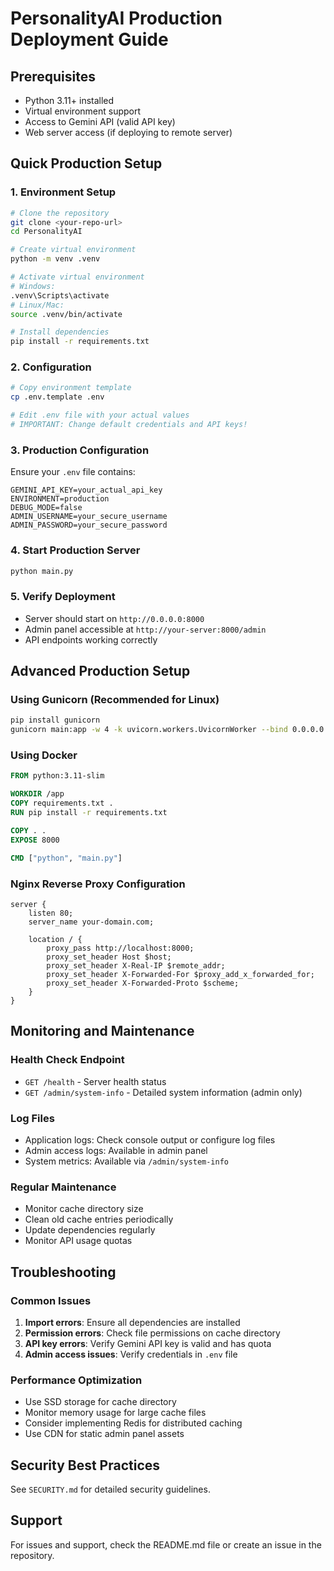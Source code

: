 # PersonalityAI Production Deployment Guide

## Prerequisites

- Python 3.11+ installed
- Virtual environment support
- Access to Gemini API (valid API key)
- Web server access (if deploying to remote server)

## Quick Production Setup

### 1. Environment Setup
```bash
# Clone the repository
git clone <your-repo-url>
cd PersonalityAI

# Create virtual environment
python -m venv .venv

# Activate virtual environment
# Windows:
.venv\Scripts\activate
# Linux/Mac:
source .venv/bin/activate

# Install dependencies
pip install -r requirements.txt
```

### 2. Configuration
```bash
# Copy environment template
cp .env.template .env

# Edit .env file with your actual values
# IMPORTANT: Change default credentials and API keys!
```

### 3. Production Configuration
Ensure your `.env` file contains:
```
GEMINI_API_KEY=your_actual_api_key
ENVIRONMENT=production
DEBUG_MODE=false
ADMIN_USERNAME=your_secure_username
ADMIN_PASSWORD=your_secure_password
```

### 4. Start Production Server
```bash
python main.py
```

### 5. Verify Deployment
- Server should start on `http://0.0.0.0:8000`
- Admin panel accessible at `http://your-server:8000/admin`
- API endpoints working correctly

## Advanced Production Setup

### Using Gunicorn (Recommended for Linux)
```bash
pip install gunicorn
gunicorn main:app -w 4 -k uvicorn.workers.UvicornWorker --bind 0.0.0.0:8000
```

### Using Docker
```dockerfile
FROM python:3.11-slim

WORKDIR /app
COPY requirements.txt .
RUN pip install -r requirements.txt

COPY . .
EXPOSE 8000

CMD ["python", "main.py"]
```

### Nginx Reverse Proxy Configuration
```nginx
server {
    listen 80;
    server_name your-domain.com;

    location / {
        proxy_pass http://localhost:8000;
        proxy_set_header Host $host;
        proxy_set_header X-Real-IP $remote_addr;
        proxy_set_header X-Forwarded-For $proxy_add_x_forwarded_for;
        proxy_set_header X-Forwarded-Proto $scheme;
    }
}
```

## Monitoring and Maintenance

### Health Check Endpoint
- `GET /health` - Server health status
- `GET /admin/system-info` - Detailed system information (admin only)

### Log Files
- Application logs: Check console output or configure log files
- Admin access logs: Available in admin panel
- System metrics: Available via `/admin/system-info`

### Regular Maintenance
- Monitor cache directory size
- Clean old cache entries periodically
- Update dependencies regularly
- Monitor API usage quotas

## Troubleshooting

### Common Issues
1. **Import errors**: Ensure all dependencies are installed
2. **Permission errors**: Check file permissions on cache directory
3. **API key errors**: Verify Gemini API key is valid and has quota
4. **Admin access issues**: Verify credentials in `.env` file

### Performance Optimization
- Use SSD storage for cache directory
- Monitor memory usage for large cache files
- Consider implementing Redis for distributed caching
- Use CDN for static admin panel assets

## Security Best Practices
See `SECURITY.md` for detailed security guidelines.

## Support
For issues and support, check the README.md file or create an issue in the repository.